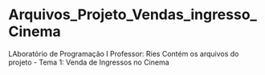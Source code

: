 # Arquivos_Projeto_Vendas_ingresso_Cinema
LAboratório de Programação I
Professor: Ries
Contém os arquivos do projeto - Tema 1: Venda de Ingressos no Cinema

